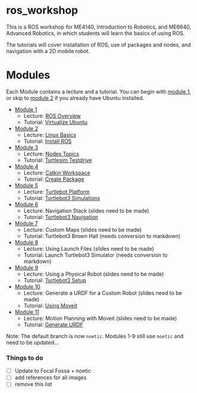 # ros_workshop
This is a ROS workshop for ME4140, Introduction to Robotics, and ME6640, Advanced Robotics, in which students will learn the basics of using ROS.

The tutorials will cover installation of ROS, use of packages and nodes, and navigation with a 2D mobile robot. 

# Modules 

Each Module contains a lecture and a tutorial. You can begin with [module 1](module1/), or skip to [module 2](module2/) if you already have Ubuntu installed.

- [Module 1](module1/) 
  - Lecture: [ROS Overview](https://github.com/thillRobot/ros_workshop/blob/noetic/module1/lecture1_ros_overview/lecture1_ros_overview.pdf)
  - Tutorial: [Virtualize Ubuntu](https://github.com/thillRobot/ros_workshop/blob/noetic/module1/tutorial1_virtualize_ubuntu/tutorial1_virtualize_ubuntu.md)
- [Module 2](module2/) 
  - Lecture: [Linux Basics](https://github.com/thillRobot/ros_workshop/blob/noetic/module2/lecture2_linux_basics/lecture2_linux_basics.pdf)
  - Tutorial: [Install ROS](https://github.com/thillRobot/ros_workshop/blob/noetic/module2/tutorial2_install_ros/tutorial2_install_ros.md)
- [Module 3](module3/) 
  - Lecture: [Nodes Topics](https://github.com/thillRobot/ros_workshop/blob/noetic/module3/lecture3_nodes_topics/lecture3_nodes_topics.pdf)
  - Tutorial: [Turtlesim Testdrive](https://github.com/thillRobot/ros_workshop/blob/noetic/module3/tutorial3_turtlesim_testdrive/tutorial3_turtlesim_testdrive.md)
- [Module 4](module4/) 
  - Lecture: [Catkin Workspace](https://github.com/thillRobot/ros_workshop/blob/noetic/module4/lecture4_catkin_workspace/lecture4_catkin_workspace.pdf)
  - Tutorial: [Create Package](https://github.com/thillRobot/ros_workshop/blob/noetic/module4/tutorial4_create_package/tutorial4_create_package.md)
- [Module 5](module5/) 
  - Lecture: [Turtlebot Platform](https://github.com/thillRobot/ros_workshop/blob/noetic/module5/lecture5_turtlebot_platform/lecture5_turtlebot_platform.pdf)
  - Tutorial: [Turtlebot3 Simulations](https://github.com/thillRobot/ros_workshop/blob/noetic/module5/tutorial5_turtlebot3_simulations/tutorial5_turtlebot3_simulations.md) 
- [Module 6](module6/) 
  - Lecture: Navigation Stack (slides need to be made)
  - Tutorial: [Turtlebot3 Navigation](https://github.com/thillRobot/ros_workshop/blob/noetic/module6/tutorial6_turtlebot3_navigation/tutorial6_turtlebot3_navigation.md)
- [Module 7](module7/) 
  - Lecture: Custom Maps (slides need to be made)
  - Tutorial: Turtlebot3 Brown Hall (needs conversion to markdown)
- [Module 8](module8/) 
  - Lecture: Using Launch Files (slides need to be made)
  - Tutorial: Launch Turtlebot3 Simulator (needs conversion to markdown)
- [Module 9](module9/) 
  - Lecture: Using a Physical Robot (slides need to be made)
  - Tutorial: [Turtlebot3 Setup](https://github.com/thillRobot/turtlebot3_setup/blob/master/README.md)
- [Module 10](module10/) 
  - Lecture: Generate a URDF for a Custom Robot (slides need to be made)
  - Tutorial: [Using Moveit](https://github.com/thillRobot/ros_workshop/blob/noetic/module10/tutorial10_generate_urdf/tutorial10_generate_urdf.md)
- [Module 11](module11/) 
  - Lecture: Motion Planning with Moveit (slides need to be made)
  - Tutorial: [Generate URDF](https://github.com/thillRobot/ros_workshop/blob/noetic/module11/tutorial11_using_moveit/tutorial11_using_moveit.md)

Note: The default branch is now `noetic`. Modules 1-9 still use `noetic` and need to be updated...

### Things to do

- [ ] Update to Focal Fossa + noetic
- [ ] add references for all images
- [ ] remove this list
